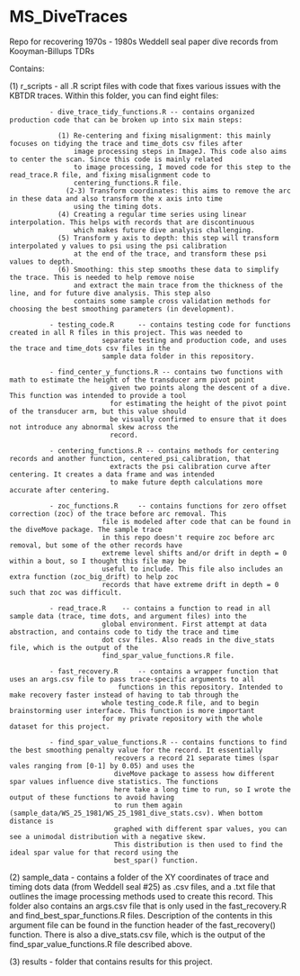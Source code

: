 # MS_DiveTraces
Repo for recovering 1970s - 1980s Weddell seal paper dive records from Kooyman-Billups TDRs


Contains: 

 (1) r_scripts     - all .R script files with code that fixes various issues with the KBTDR traces. 
 		  	Within this folder, you can find eight files:

			  - dive_trace_tidy_functions.R -- contains organized production code that can be broken up into six main steps: 

				(1) Re-centering and fixing misalignment: this mainly focuses on tidying the trace and time_dots csv files after
				    image processing steps in ImageJ. This code also aims to center the scan. Since this code is mainly related 
				    to image processing, I moved code for this step to the read_trace.R file, and fixing misalignment code to 
				    centering_functions.R file. 
			      (2-3) Transform coordinates: this aims to remove the arc in these data and also transform the x axis into time
				    using the timing dots. 
				(4) Creating a regular time series using linear interpolation. This helps with records that are discontinuous 
				    which makes future dive analysis challenging.
				(5) Transform y axis to depth: this step will transform interpolated y values to psi using the psi calibration 
				    at the end of the trace, and transform these psi values to depth. 
				(6) Smoothing: this step smooths these data to simplify the trace. This is needed to help remove noise 
				    and extract the main trace from the thickness of the line, and for future dive analysis. This step also 
				    contains some sample cross validation methods for choosing the best smoothing parameters (in development). 

			  - testing_code.R      -- contains testing code for functions created in all R files in this project. This was needed to 
						   separate testing and production code, and uses the trace and time_dots csv files in the 
						   sample data folder in this repository. 
			  
			  - find_center_y_functions.R -- contains two functions with math to estimate the height of the transducer arm pivot point 
						 	 given two points along the descent of a dive. This function was intended to provide a tool 
							 for estimating the height of the pivot point of the transducer arm, but this value should
							 be visually confirmed to ensure that it does not introduce any abnormal skew across the 
							 record. 	
						   
			  - centering_functions.R -- contains methods for centering records and another function, centered_psi_calibration, that 
						     extracts the psi calibration curve after centering. It creates a data frame and was intended 
						     to make future depth calculations more accurate after centering. 

			  - zoc_functions.R 	-- contains functions for zero offset correction (zoc) of the trace before arc removal. This 
						   file is modeled after code that can be found in the diveMove package. The sample trace
						   in this repo doesn't require zoc before arc removal, but some of the other records have
						   extreme level shifts and/or drift in depth = 0 within a bout, so I thought this file may be 
						   useful to include. This file also includes an extra function (zoc_big_drift) to help zoc 
						   records that have extreme drift in depth = 0 such that zoc was difficult. 

			  - read_trace.R 	-- contains a function to read in all sample data (trace, time dots, and argument files) into the 
						   global environment. First attempt at data abstraction, and contains code to tidy the trace and time 
						   dot csv files. Also reads in the dive_stats file, which is the output of the 
						   find_spar_value_functions.R file. 

			  - fast_recovery.R     -- contains a wrapper function that uses an args.csv file to pass trace-specific arguments to all 
					           functions in this repository. Intended to make recovery faster instead of having to tab through the 
						   whole testing_code.R file, and to begin brainstorming user interface. This function is more important 
						   for my private repository with the whole dataset for this project. 

			  - find_spar_value_functions.R -- contains functions to find the best smoothing penalty value for the record. It essentially 
							  recovers a record 21 separate times (spar vales ranging from [0-1] by 0.05) and uses the 
							  diveMove package to assess how different spar values influence dive statistics. The functions 
							  here take a long time to run, so I wrote the output of these functions to avoid having 
							  to run them again (sample_data/WS_25_1981/WS_25_1981_dive_stats.csv). When bottom distance is 
							  graphed with different spar values, you can see a unimodal distribution with a negative skew. 
							  This distribution is then used to find the ideal spar value for that record using the 
							  best_spar() function.  
 
 (2) sample_data   - contains a folder of the XY coordinates of trace and timing dots data (from Weddell seal #25) as .csv files, and a .txt file that 
		     outlines the image processing methods used to create this record. This folder also contains an args.csv file that is only used 
		     in the fast_recovery.R and find_best_spar_functions.R files. Description of the contents in this argument file can be found in 
		     the function header of the fast_recovery() function. There is also a dive_stats.csv file, which is the output of the 
		     find_spar_value_functions.R file described above. 

 (3) results       - folder that contains results for this project.
 

